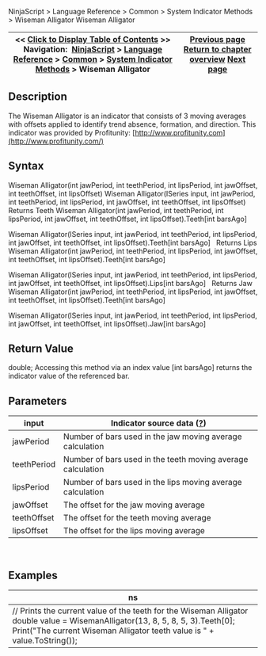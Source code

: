 ﻿
NinjaScript > Language Reference > Common > System Indicator Methods > Wiseman Alligator
Wiseman Alligator

| << [Click to Display Table of Contents](wiseman_alligator.md) >> **Navigation:**     [NinjaScript](ninjascript.md) > [Language Reference](language_reference_wip.md) > [Common](common.md) > [System Indicator Methods](indicators.md) > Wiseman Alligator | [Previous page](williams_r.md) [Return to chapter overview](indicators.md) [Next page](wiseman_awesome_oscillator.md) |
| --- | --- |

## Description
The Wiseman Alligator is an indicator that consists of 3 moving averages with offsets applied to identify trend absence, formation, and direction. This indicator was provided by Profitunity: [http://www.profitunity.com](http://www.profitunity.com/)
 
## Syntax
Wiseman Alligator(int jawPeriod, int teethPeriod, int lipsPeriod, int jawOffset, int teethOffset, int lipsOffset)
Wiseman Alligator(ISeries<double> input, int jawPeriod, int teethPeriod, int lipsPeriod, int jawOffset, int teethOffset, int lipsOffset)
 
Returns Teeth
Wiseman Alligator(int jawPeriod, int teethPeriod, int lipsPeriod, int jawOffset, int teethOffset, int lipsOffset).Teeth[int barsAgo]  

Wiseman Alligator(ISeries<double> input, int jawPeriod, int teethPeriod, int lipsPeriod, int jawOffset, int teethOffset, int lipsOffset).Teeth[int barsAgo]
 
Returns Lips
Wiseman Alligator(int jawPeriod, int teethPeriod, int lipsPeriod, int jawOffset, int teethOffset, int lipsOffset).Teeth[int barsAgo]  

Wiseman Alligator(ISeries<double> input, int jawPeriod, int teethPeriod, int lipsPeriod, int jawOffset, int teethOffset, int lipsOffset).Lips[int barsAgo]
 
Returns Jaw
Wiseman Alligator(int jawPeriod, int teethPeriod, int lipsPeriod, int jawOffset, int teethOffset, int lipsOffset).Teeth[int barsAgo]  

Wiseman Alligator(ISeries<double> input, int jawPeriod, int teethPeriod, int lipsPeriod, int jawOffset, int teethOffset, int lipsOffset).Jaw[int barsAgo]

## Return Value
double; Accessing this method via an index value [int barsAgo] returns the indicator value of the referenced bar.
 
## Parameters
| input | Indicator source data ([?](valid_input_data_for_indicator.md)) |
| --- | --- |
| jawPeriod | Number of bars used in the jaw moving average calculation |
| teethPeriod | Number of bars used in the teeth moving average calculation |
| lipsPeriod | Number of bars used in the lips moving average calculation |
| jawOffset | The offset for the jaw moving average |
| teethOffset | The offset for the teeth moving average |
| lipsOffset | The offset for the lips moving average |

 
## 
## Examples
| ns |
| --- |
| // Prints the current value of the teeth for the Wiseman Alligator double value = WisemanAlligator(13, 8, 5, 8, 5, 3).Teeth[0]; Print("The current Wiseman Alligator teeth value is " + value.ToString()); |


